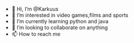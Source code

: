 - 👋 Hi, I’m @Karkuus
- 👀 I’m interested in video games,films and sports
- 🌱 I’m currently learning python and java
- 💞️ I’m looking to collaborate on anything 
- 📫 How to reach me 

<!---
Karkuus/Karkuus is a ✨ special ✨ repository because its `README.md` (this file) appears on your GitHub profile.
You can click the Preview link to take a look at your changes.
--->
